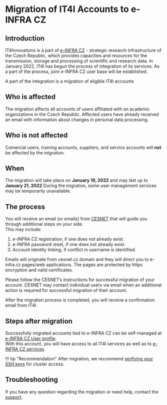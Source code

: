 # Migration of IT4I Accounts to e-INFRA CZ

## Introduction

IT4Innovations is a part of [e-INFRA CZ][1] - strategic research infrastructure of the Czech Republic, which provides capacities and resources for the transmission, storage and processing of scientific and research data. In January 2022, IT4I has begun the process of integration of its services. As a part of the process, joint e-INFRA CZ user base will be established.

A part of the integration is a migration of eligible IT4I accounts 


## Who is affected

The migration affects all accounts of users affiliated with an academic organizations in the Czech Republic. Affected users have already received an email with information about changes in personal data processing. 

## Who is not affected 

Comercial users, training accounts, suppliers, and service accounts will **not** be affected by the migration.

## When 

The migration will take place on **January 19, 2022** and may last up to **January 21, 2022**
During the migration, some user management services may be temporarily unavailable.

## The process
You will receive an email (or emails) from [CESNET][3] that will guide you through additional steps on your side.  
This may include:  

1. e-INFRA CZ registration, if one does not already exist.
2. e-INFRA password reset, if one does not already exist.
3. Account identity linking, if conflict in username is identified.

Emails will originate from cesnet.cz domain and they will direct you to e-infra.cz pages/web applications.
The pages are protected by https encryption and valid certificates. 

Please follow the CESNET’s instructions for successful migration of your account.
CESNET may contact individual users via email when an additional action is required for successful migration of their account.

After the migration process is completed, you will receive a confirmation email from IT4I.

## Steps after migration

Successfully migrated accounts tied to e-INFRA CZ can be self-managed at [e-INFRA CZ User profile][4].  
With this account, you will have access to all IT4I services as well as to [e-INFRA CZ services][5].

!!! tip "Recommendation"
    After migration, we recommend [verifying your SSH keys][6] for cluster access.

## Troubleshooting

If you have any question regarding the migration or need help, contact the [support][2].

[1]: https://www.e-infra.cz/en
[2]: mailto:support@it4i.cz
[3]: https://www.cesnet.cz/?lang=en
[4]: https://profile.e-infra.cz/
[5]: https://www.e-infra.cz/en/services
[6]: https://profile.e-infra.cz/profile/settings/sshKeys
